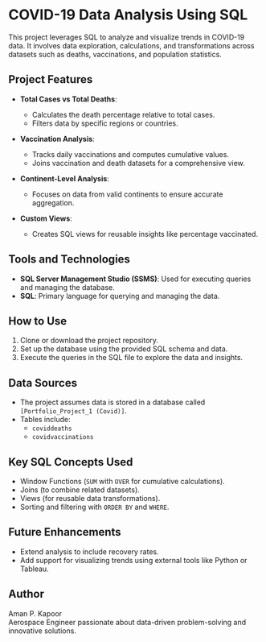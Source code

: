# COVID-19 Data Analysis Using SQL

This project leverages SQL to analyze and visualize trends in COVID-19 data. It involves data exploration, calculations, and transformations across datasets such as deaths, vaccinations, and population statistics.

## Project Features
- **Total Cases vs Total Deaths**:
  - Calculates the death percentage relative to total cases.
  - Filters data by specific regions or countries.
  
- **Vaccination Analysis**:
  - Tracks daily vaccinations and computes cumulative values.
  - Joins vaccination and death datasets for a comprehensive view.

- **Continent-Level Analysis**:
  - Focuses on data from valid continents to ensure accurate aggregation.
  
- **Custom Views**:
  - Creates SQL views for reusable insights like percentage vaccinated.

## Tools and Technologies
- **SQL Server Management Studio (SSMS)**: Used for executing queries and managing the database.
- **SQL**: Primary language for querying and managing the data.

## How to Use
1. Clone or download the project repository.
2. Set up the database using the provided SQL schema and data.
3. Execute the queries in the SQL file to explore the data and insights.

## Data Sources
- The project assumes data is stored in a database called `[Portfolio_Project_1 (Covid)]`.
- Tables include:
  - `coviddeaths`
  - `covidvaccinations`

## Key SQL Concepts Used
- Window Functions (`SUM` with `OVER` for cumulative calculations).
- Joins (to combine related datasets).
- Views (for reusable data transformations).
- Sorting and filtering with `ORDER BY` and `WHERE`.

## Future Enhancements
- Extend analysis to include recovery rates.
- Add support for visualizing trends using external tools like Python or Tableau.

## Author
Aman P. Kapoor  
Aerospace Engineer passionate about data-driven problem-solving and innovative solutions.
